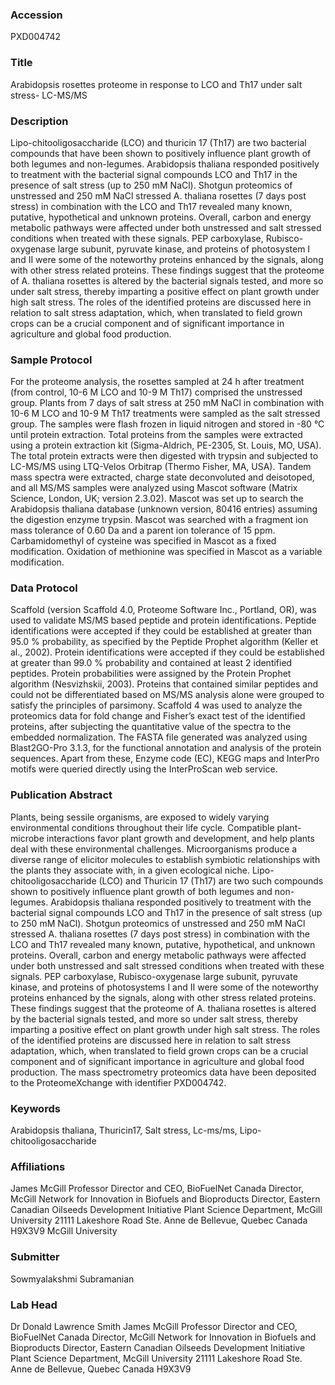 ### Accession
PXD004742

### Title
Arabidopsis rosettes proteome in response to LCO and Th17 under salt stress- LC-MS/MS

### Description
Lipo-chitooligosaccharide (LCO) and thuricin 17 (Th17) are two bacterial compounds that have been shown to positively influence plant growth of both legumes and non-legumes.   Arabidopsis thaliana responded positively to treatment with the bacterial signal compounds LCO and Th17 in the presence of salt stress (up to 250 mM NaCl).  Shotgun proteomics of unstressed and 250 mM NaCl stressed A. thaliana rosettes (7 days post stress) in combination with the LCO and Th17 revealed many known, putative, hypothetical and unknown proteins.  Overall, carbon and energy metabolic pathways were affected under both unstressed and salt stressed conditions when treated with these signals.  PEP carboxylase, Rubisco-oxygenase large subunit, pyruvate kinase, and proteins of photosystem I and II were some of the noteworthy proteins enhanced by the signals, along with other stress related proteins.  These findings suggest that the proteome of A. thaliana rosettes is altered by the bacterial signals tested, and more so under salt stress, thereby imparting a positive effect on plant growth under high salt stress.  The roles of the identified proteins are discussed here in relation to salt stress adaptation, which, when translated to field grown crops can be a crucial component and of significant importance in agriculture and global food production.

### Sample Protocol
For the proteome analysis, the rosettes sampled at 24 h after treatment (from control, 10-6 M LCO and 10-9 M Th17) comprised the unstressed group. Plants from 7 days of salt stress at 250 mM NaCl in combination with 10-6 M LCO and 10-9 M Th17 treatments were sampled as the salt stressed group. The samples were flash frozen in liquid nitrogen and stored in -80 °C until protein extraction. Total proteins from the samples were extracted using a protein extraction kit (Sigma-Aldrich, PE-2305, St. Louis, MO, USA).  The total protein extracts were then digested with trypsin and subjected to LC-MS/MS using LTQ-Velos Orbitrap (Thermo Fisher, MA, USA). Tandem mass spectra were extracted, charge state deconvoluted and deisotoped, and all MS/MS samples were analyzed using Mascot software (Matrix Science, London, UK; version 2.3.02). Mascot was set up to search the Arabidopsis thaliana database (unknown version, 80416 entries) assuming the digestion enzyme trypsin. Mascot was searched with a fragment ion mass tolerance of 0.60 Da and a parent ion tolerance of 15 ppm. Carbamidomethyl of cysteine was specified in Mascot as a fixed modification. Oxidation of methionine was specified in Mascot as a variable modification.

### Data Protocol
Scaffold (version Scaffold 4.0, Proteome Software Inc., Portland, OR), was used to validate MS/MS based peptide and protein identifications. Peptide identifications were accepted if they could be established at greater than 95.0 % probability, as specified by the Peptide Prophet algorithm (Keller et al., 2002). Protein identifications were accepted if they could be established at greater than 99.0 % probability and contained at least 2 identified peptides. Protein probabilities were assigned by the Protein Prophet algorithm (Nesvizhskii, 2003). Proteins that contained similar peptides and could not be differentiated based on MS/MS analysis alone were grouped to satisfy the principles of parsimony. Scaffold 4 was used to analyze the proteomics data for fold change and Fisher’s exact test of the identified proteins, after subjecting the quantitative value of the spectra to the embedded normalization.  The FASTA file generated was analyzed using Blast2GO-Pro 3.1.3, for the functional annotation and analysis of the protein sequences.  Apart from these, Enzyme code (EC), KEGG maps and InterPro motifs were queried directly using the InterProScan web service.

### Publication Abstract
Plants, being sessile organisms, are exposed to widely varying environmental conditions throughout their life cycle. Compatible plant-microbe interactions favor plant growth and development, and help plants deal with these environmental challenges. Microorganisms produce a diverse range of elicitor molecules to establish symbiotic relationships with the plants they associate with, in a given ecological niche. Lipo-chitooligosaccharide (LCO) and Thuricin 17 (Th17) are two such compounds shown to positively influence plant growth of both legumes and non-legumes. Arabidopsis thaliana responded positively to treatment with the bacterial signal compounds LCO and Th17 in the presence of salt stress (up to 250 mM NaCl). Shotgun proteomics of unstressed and 250 mM NaCl stressed A. thaliana rosettes (7 days post stress) in combination with the LCO and Th17 revealed many known, putative, hypothetical, and unknown proteins. Overall, carbon and energy metabolic pathways were affected under both unstressed and salt stressed conditions when treated with these signals. PEP carboxylase, Rubisco-oxygenase large subunit, pyruvate kinase, and proteins of photosystems I and II were some of the noteworthy proteins enhanced by the signals, along with other stress related proteins. These findings suggest that the proteome of A. thaliana rosettes is altered by the bacterial signals tested, and more so under salt stress, thereby imparting a positive effect on plant growth under high salt stress. The roles of the identified proteins are discussed here in relation to salt stress adaptation, which, when translated to field grown crops can be a crucial component and of significant importance in agriculture and global food production. The mass spectrometry proteomics data have been deposited to the ProteomeXchange with identifier PXD004742.

### Keywords
Arabidopsis thaliana, Thuricin17, Salt stress, Lc-ms/ms, Lipo-chitooligosaccharide

### Affiliations
James McGill Professor Director and CEO, BioFuelNet Canada Director, McGill Network for Innovation in Biofuels and Bioproducts Director, Eastern Canadian Oilseeds Development Initiative Plant Science Department, McGill University 21111 Lakeshore Road Ste. Anne de Bellevue, Quebec Canada  H9X3V9
McGill University

### Submitter
Sowmyalakshmi Subramanian

### Lab Head
Dr Donald Lawrence Smith
James McGill Professor Director and CEO, BioFuelNet Canada Director, McGill Network for Innovation in Biofuels and Bioproducts Director, Eastern Canadian Oilseeds Development Initiative Plant Science Department, McGill University 21111 Lakeshore Road Ste. Anne de Bellevue, Quebec Canada  H9X3V9


